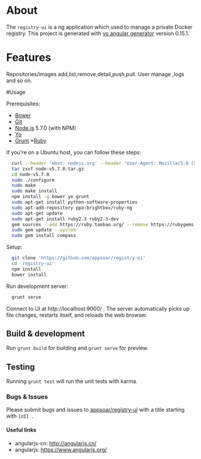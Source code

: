# About

The `registry-ui` is a ng application which used to manage a private Docker registry.
This project is generated with [yo angular generator](https://github.com/yeoman/generator-angular)
version 0.15.1.

# Features

Repositories/images add,list,remove,detail,push,pull. User manage ,logs and so on.

#Usage

Prerequisites:
* [Bower](http://bower.io/)
* [Git](http://git-scm.com/)
* [Node.js](http://nodejs.org/) 5.7.0 (with NPM)
* [Yo](http://www.yeoman.com/)
* [Grunt](www.gruntjs.net)
*[Ruby](http://www.ruby-lang.org/zh_cn/)

If you're on a Ubuntu host, you can follow these steps:
```bash
  curl --header 'Host: nodejs.org' --header 'User-Agent: Mozilla/5.0 (X11; Ubuntu; Linux x86_64; rv:44.0) Gecko/20100101 Firefox/44.0' --header 'Accept: text/html,application/xhtml+xml,application/xml;q=0.9,*/*;q=0.8' --header 'Accept-Language: en-US,en;q=0.5' --header 'Referer: https://nodejs.org/en/download/stable/' --header 'Cookie: __cfduid=d7e88f28577b67a7c099419ee6f5d49f21456706860; _ga=GA1.2.403574900.1456706871; _gat=1' --header 'Connection: keep-alive' 'https://nodejs.org/dist/v5.7.0/node-v5.7.0.tar.gz' -o 'node-v5.7.0.tar.gz' -L
  tar zxvf node-v5.7.0.tar.gz
  cd node-v5.7.0
  sudo ./configure
  sudo make
  sudo make install
  npm install -g bower yo grunt
  sudo apt-get install python-software-properties
  sudo apt-add-repository ppa:brightbox/ruby-ng
  sudo apt-get update
  sudo apt-get install ruby2.3 ruby2.3-dev
  gem sources --add https://ruby.taobao.org/ --remove https://rubygems.org/
  sudo gem update --system
  sudo gem install compass
```

Setup:
```bash
  git clone 'https://github.com/appsoar/registry-ui'
  cd 'registry-ui'
  npm install
  bower install
```

Run development server:
```bash
  grunt serve
```

Connect to UI at http://localhost:9000/ .  The server automatically picks up file changes, restarts itself, and reloads the web browser.  

## Build & development

Run `grunt build` for building and `grunt serve` for preview.

## Testing

Running `grunt test` will run the unit tests with karma.


### Bugs & Issues
Please submit bugs and issues to [appsoar/registry-ui](//github.com/appsoar/registry-ui/issues) with a title starting with `[UI] `.


#### Useful links

* angularjs-cn: http://angularjs.cn/
* angularjs: https://www.angularjs.org/





